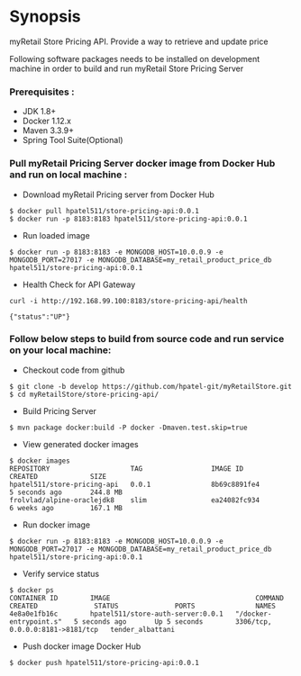 # Synopsis
myRetail Store Pricing API. Provide a way to retrieve and update price

Following software packages needs to be installed on development machine in order to build and run myRetail Store Pricing Server
### Prerequisites : 
* JDK 1.8+ 
* Docker 1.12.x
* Maven  3.3.9+
* Spring Tool Suite(Optional)

### Pull myRetail Pricing Server docker image from Docker Hub and run on local machine :  
 
* Download myRetail Pricing  server from Docker Hub
```
$ docker pull hpatel511/store-pricing-api:0.0.1
$ docker run -p 8183:8183 hpatel511/store-pricing-api:0.0.1
```

* Run loaded image 
```
$ docker run -p 8183:8183 -e MONGODB_HOST=10.0.0.9 -e MONGODB_PORT=27017 -e MONGODB_DATABASE=my_retail_product_price_db hpatel511/store-pricing-api:0.0.1
```

* Health Check for API Gateway
```
curl -i http://192.168.99.100:8183/store-pricing-api/health

{"status":"UP"}
``` 

### Follow below steps to build from source code and run service on your local machine: 
 
* Checkout code from github 
```
$ git clone -b develop https://github.com/hpatel-git/myRetailStore.git
$ cd myRetailStore/store-pricing-api/      
```

* Build Pricing Server
```
$ mvn package docker:build -P docker -Dmaven.test.skip=true
```

* View generated docker images
```
$ docker images
REPOSITORY                    TAG                 IMAGE ID            CREATED             SIZE
hpatel511/store-pricing-api   0.0.1               8b69c8891fe4        5 seconds ago       244.8 MB
frolvlad/alpine-oraclejdk8    slim                ea24082fc934        6 weeks ago         167.1 MB
```

* Run docker image 
``` 
$ docker run -p 8183:8183 -e MONGODB_HOST=10.0.0.9 -e MONGODB_PORT=27017 -e MONGODB_DATABASE=my_retail_product_price_db hpatel511/store-pricing-api:0.0.1 
```

* Verify service status
```
$ docker ps
CONTAINER ID        IMAGE                                    COMMAND                  CREATED              STATUS              PORTS               NAMES
4e8a0e1fb16c        hpatel511/store-auth-server:0.0.1   "/docker-entrypoint.s"   5 seconds ago       Up 5 seconds        3306/tcp, 0.0.0.0:8181->8181/tcp   tender_albattani
```

* Push docker image Docker Hub 
```
$ docker push hpatel511/store-pricing-api:0.0.1
```




 